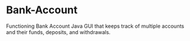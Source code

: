 # Bank-Account
Functioning Bank Account Java GUI that keeps track of multiple accounts and their funds, deposits, and withdrawals.
